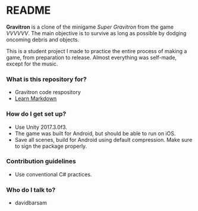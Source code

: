 # README #

**Gravitron** is a clone of the minigame *Super Gravitron* from the game *VVVVVV*. The main objective is to survive as long as possible by dodging oncoming debris and objects.

This is a student project I made to practice the entire process of making a game, from preparation to release. Almost everything was self-made, except for the music.

### What is this repository for? ###

* Gravitron code respository
* [Learn Markdown](https://bitbucket.org/tutorials/markdowndemo)

### How do I get set up? ###

* Use Unity 2017.3.0f3.
* The game was built for Android, but should be able to run on iOS.
* Save all scenes, build for Android using default compression. Make sure to sign the package properly.

### Contribution guidelines ###

* Use conventional C# practices.

### Who do I talk to? ###

* davidbarsam
